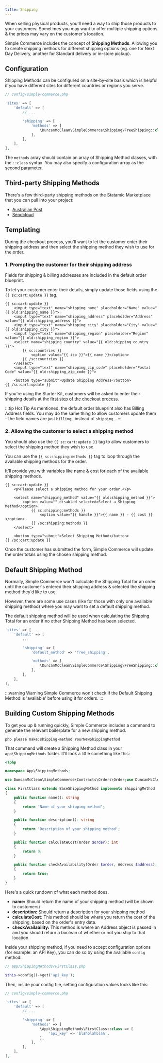 ```yaml
---
title: Shipping
---
```


When selling physical products, you'll need a way to ship those products to your customers. Sometimes you may want to offer multiple shipping options & the prices may vary on the customer's location.

Simple Commerce includes the concept of **Shipping Methods**. Allowing you to create shipping methods for different shipping options (eg. one for Next Day Delivery, another for Standard delivery or in-store pickup).

## Configuration

Shipping Methods can be configured on a site-by-site basis which is helpful if you have different sites for different countries or regions you serve.

```php
// config/simple-commerce.php

'sites' => [
    'default' => [
        // ...

        'shipping' => [
            'methods' => [
                \DuncanMcClean\SimpleCommerce\Shipping\FreeShipping::class => [],
            ],
        ],
    ],
],
```

The `methods` array should contain an array of Shipping Method classes, with the `::class` syntax. You may also specify a configuration array as the second parameter.

## Third-party Shipping Methods

There's a few third-party shipping methods on the Statamic Marketplace that you can pull into your project:

-   [Australian Post](https://statamic.com/addons/mity-digital/australia-post-shipping-for-simple-commerce)
-   [Sendcloud](https://statamic.com/addons/ray-nl/sendcloud-for-simple-commerce)

## Templating

During the checkout process, you'll want to let the customer enter their shipping address and then select the shipping method they wish to use for the order.

### 1. Prompting the customer for their shipping address

Fields for shipping & billing addresses are included in the default order blueprint.

To let your customer enter their details, simply update those fields using the `{{ sc:cart:update }}` tag.

```antlers
{{ sc:cart:update }}
    <input type="text" name="shipping_name" placeholder="Name" value="{{ old:shipping_name }}">
    <input type="text" name="shipping_address" placeholder="Address" value="{{ old:shipping_address }}">
    <input type="text" name="shipping_city" placeholder="City" value="{{ old:shipping_city }}">
    <input type="text" name="shipping_region" placeholder="Region" value="{{ old:shipping_region }}">
    <select name="shipping_country" value="{{ old:shipping_country }}">
        {{ sc:countries }}
            <option value="{{ iso }}">{{ name }}</option>
        {{ /sc:countries }}
    </select>
    <input type="text" name="shipping_zip_code" placeholder="Postal Code" value="{{ old:shipping_zip_code }}">

    <button type="submit">Update Shipping Address</button>
{{ /sc:cart:update }}
```

If you're using the Starter Kit, customers will be asked to enter their shipping details at the [first step of the checkout process](https://github.com/duncanmcclean/sc-starter-kit/blob/main/resources/views/cart.antlers.html).

:::tip Hot Tip
As mentioned, the default order blueprint also has Billing Address fields. You may do the same thing to allow customers update them - the field names are just `billing_` instead of `shipping_`.
:::

### 2. Allowing the customer to select a shipping method

You should also use the `{{ sc:cart:update }}` tag to allow customers to select the shipping method they wish to use.

You can use the `{{ sc:shipping:methods }}` tag to loop through the available shipping methods for the order.

It'll provide you with variables like name & cost for each of the available shipping methods.

```antlers
{{ sc:cart:update }}
    <p>Please select a shipping method for your order.</p>

    <select name="shipping_method" value="{{ old:shipping_method }}">
        <option value="" disabled selected>Select a Shipping Method</option>
            {{ sc:shipping:methods }}
                <option value="{{ handle }}">{{ name }} - {{ cost }}</option>
            {{ /sc:shipping:methods }}
    </select>

    <button type="submit">Select Shipping Method</button>
{{ /sc:cart:update }}
```

Once the customer has submitted the form, Simple Commerce will update the order totals using the chosen shipping method.

## Default Shipping Method

Normally, Simple Commerce won't calculate the Shipping Total for an order until the customer's entered their shipping address & selected the shipping method they'd like to use.

However, there are some use cases (like for those with only one available shipping method) where you may want to set a default shipping method.

The default shipping method will be used when calculating the Shipping Total for an order if no other Shipping Method has been selected.

```php
'sites' => [
    'default' => [
        ...

        'shipping' => [
            'default_method' => 'free_shipping',

            'methods' => [
                \DuncanMcClean\SimpleCommerce\Shipping\FreeShipping::class => [],
            ],
        ],
    ],
],
```

:::warning Warning
Simple Commerce won't check if the Default Shipping Method is 'available' before using it for orders.
:::


## Building Custom Shipping Methods

To get you up & running quickly, Simple Commerce includes a command to generate the relevant boilerplate for a new shipping method.

```
php please make:shipping-method YourNewShippingMethod
```

That command will create a Shipping Method class in your `app\ShippingMethods` folder. It'll look a little something like this:

```php
<?php

namespace App\ShippingMethods;

use DuncanMcClean\SimpleCommerce\Contracts\Orders\Order;use DuncanMcClean\SimpleCommerce\Contracts\Shipping\ShippingMethod;use DuncanMcClean\SimpleCommerce\Orders\Address;use DuncanMcClean\SimpleCommerce\Shipping\BaseShippingMethod;

class FirstClass extends BaseShippingMethod implements ShippingMethod
{
    public function name(): string
    {
        return 'Name of your shipping method';
    }

    public function description(): string
    {
        return 'Description of your shipping method';
    }

    public function calculateCost(Order $order): int
    {
        return 0;
    }

    public function checkAvailability(Order $order, Address $address): bool
    {
        return true;
    }
}
```

Here's a quick rundown of what each method does.

-   **name:** Should return the name of your shipping method (will be shown to customers)
-   **description:** Should return a description for your shipping method
-   **calculateCost:** This method should be where you return the cost of the shipping, based on the order's entry data.
-   **checkAvailability:** This method is where an Address object is passed in and you should return a boolean of whether or not you ship to that location.

Inside your shipping method, if you need to accept configuration options (for example: an API Key), you can do so by using the available `config` method.

```php
// app/ShippingMethods/FirstClass.php

$this->config()->get('api_key');
```

Then, inside your config file, setting configuration values looks like this:

```php
// config/simple-commerce.php

'sites' => [
    'default' => [
        // ...

        'shipping' => [
            'methods' => [
                \App\ShippingMethods\FirstClass::class => [
	                'api_key' => 'blahblahblah',
                ],
            ],
        ],
    ],
],
```
